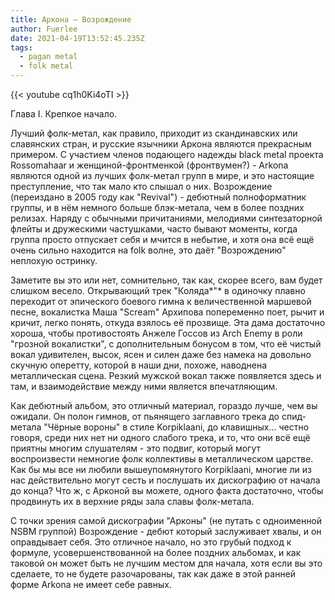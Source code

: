 ```yaml
---
title: Аркона — Возрождение
author: Fuerlee
date: 2021-04-19T13:52:45.235Z
tags:
  - pagan metal
  - folk metal
---
```

{{< youtube cq1h0Ki4oTI >}}

Глава I. Крепкое начало.



Лучший фолк-метал, как правило, приходит из скандинавских или славянских стран, и русские язычники Аркона являются прекрасным примером. С участием членов подающего надежды black metal проекта Rossomahaar и женщиной-фронтменкой (фронтвумен?) - Arkona являются одной из лучших фолк-метал групп в мире, и это настоящие преступление, что так мало кто слышал о них. Возрождение (переиздано в 2005 году как "Revival") - дебютный полноформатник группы, и в нём немного больше блэк-метала, чем в более поздних релизах. Наряду с обычными причитаниями, мелодиями синтезаторной флейты и дружескими частушками, часто бывают моменты, когда группа просто отпускает себя и мчится в небытие, и хотя она всё ещё очень сильно находится на folk волне, это даёт "Возрождению" неплохую остринку.



Заметите вы это или нет, сомнительно, так как, скорее всего, вам будет слишком весело. Открывающий трек "Коляда*"* в одиночку плавно переходит от эпического боевого гимна к величественной маршевой песне, вокалистка Маша "Scream" Архипова попеременно поет, рычит и кричит, легко понять, откуда взялось её прозвище. Эта дама достаточно хороша, чтобы противостоять Анжеле Госсов из Arch Enemy в роли "грозной вокалистки", с дополнительным бонусом в том, что её чистый вокал удивителен, высок, ясен и силен даже без намека на довольно скучную оперетту, которой в наши дни, похоже, наводнена металлическая сцена. Резкий мужской вокал также появляется здесь и там, и взаимодействие между ними является впечатляющим.



Как дебютный альбом, это отличный материал, гораздо лучше, чем вы ожидали. Он полон гимнов, от пьянящего заглавного трека до спид-метала "Чёрные вороны" в стиле Korpiklaani, до клавишных... честно говоря, среди них нет ни одного слабого трека, и то, что они всё ещё приятны многим слушателям - это подвиг, который могут воспроизвести немногие фолк коллективы в металлическом царстве. Как бы мы все ни любили вышеупомянутого Korpiklaani, многие ли из нас действительно могут сесть и послушать их дискографию от начала до конца? Что ж, с Арконой вы можете, одного факта достаточно, чтобы продвинуть их в верхние ряды зала славы фолк-метала.



С точки зрения самой дискографии "Арконы" (не путать с одноименной NSBM группой) Возрождение - дебют который заслуживает хвалы, и он оправдывает себя. Это отличное начало, но это грубый подход к формуле, усовершенствованной на более поздних альбомах, и как таковой он может быть не лучшим местом для начала, хотя если вы это сделаете, то не будете разочарованы, так как даже в этой ранней форме Arkona не имеет себе равных.
